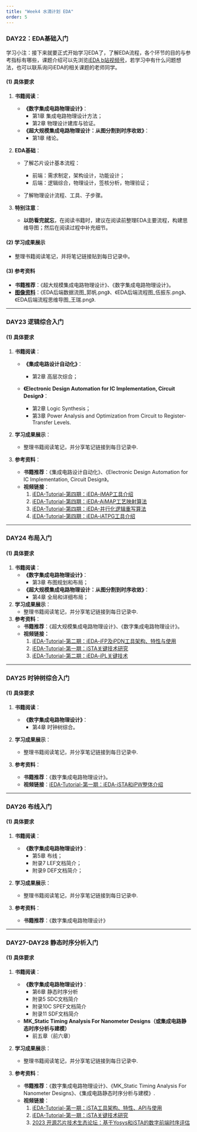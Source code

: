```yaml
---
title: "Week4 水滴计划 EDA"
order: 5
---
```

### DAY22：EDA基础入门

学习小注：接下来就要正式开始学习EDA了，了解EDA流程，各个环节的目的与参考指标有哪些，课题介绍可以先浏览[iEDA b站视频号](https://space.bilibili.com/1189298533)，若学习中有什么问题想法，也可以联系询问iEDA的相关课题的老师同学。

#### **(1) 具体要求**

1. **书籍阅读**：

   - **《数字集成电路物理设计》**：
     - 第1章 集成电路物理设计方法；
     - 第2章 物理设计建库与验证。
   - **《超大规模集成电路物理设计：从图分割到时序收敛》**：
     - 第1章 绪论。
2. **EDA基础**：

   - 了解芯片设计基本流程：

     - 前端：需求制定，架构设计，功能设计；
     - 后端：逻辑综合，物理设计，签核分析，物理验证；
   - 了解物理设计流程、工具、子步骤。
3. **特别注意**：

   - **以防看完就忘**，在阅读书籍时，建议在阅读前整理EDA主要流程，构建思维导图；然后在阅读过程中补充细节。

#### **(2) 学习成果展示**

- 整理书籍阅读笔记，并将笔记链接贴到每日记录中。

#### **(3) 参考资料**

- **书籍推荐**：《超大规模集成电路物理设计》、《数字集成电路物理设计》。
- **[图像资料](https://gitee.com/oscc-project/iTraining/tree/master/EDA/ppt)**：《EDA后端数据流图_郭帆.png》、《EDA后端流程图_伍振东.png》、《EDA后端流程思维导图_王瑞.png》.

---

### DAY23 逻辑综合入门

#### **(1) 具体要求**

1. **书籍阅读**：

   - **《集成电路设计自动化》**：

     - 第2章 高层次综合；
   - **《Electronic Design Automation for IC Implementation, Circuit Design》**：

     - 第2章 Logic Synthesis；
     - 第3章 Power Analysis and  Optimization from Circuit  to Register-Transfer Levels.
2. **学习成果展示**：

   - 整理书籍阅读笔记，并分享笔记链接到每日记录中.
3. **参考资料**：

   - **书籍推荐**：《集成电路设计自动化》、《Electronic Design Automation for IC Implementation, Circuit Design》。
   - **视频链接**：
     1. [iEDA-Tutorial-第四期：iEDA-iMAP工具介绍](https://www.bilibili.com/video/BV1TC4y1d7Jh)
     2. [iEDA-Tutorial-第四期：iEDA-AiMAP工艺映射算法](https://www.bilibili.com/video/BV1kj411479e)
     3. [iEDA-Tutorial-第四期：iEDA-并行化逻辑重写算法](https://www.bilibili.com/video/BV1F94y187se)
     4. [iEDA-Tutorial-第四期：iEDA-iATPG工具介绍](https://www.bilibili.com/video/BV1cu4y147L7)

---

### DAY24 布局入门

#### **(1) 具体要求**

1. **书籍阅读**：
   - **《数字集成电路物理设计》**：
     - 第3章 布图规划和布局；
   - **《超大规模集成电路物理设计：从图分割到时序收敛》**：
     - 第4章 全局和详细布局；
2. **学习成果展示**：
   - 整理书籍阅读笔记，并分享笔记链接到每日记录中.
3. **参考资料**：
   - **书籍推荐**：《超大规模集成电路物理设计》、《数字集成电路物理设计》。
   - **视频链接：**
     1. [iEDA-Tutorial-第二期：iEDA-iFP及iPDN工具架构、特性与使用](https://www.bilibili.com/video/BV1W14y1B7n)
     2. [iEDA-Tutorial-第一期：iSTA关键技术研究](https://www.bilibili.com/video/BV1GN411h7b3)
     3. [iEDA-Tutorial-第二期：iEDA-iPL关键技术](https://www.bilibili.com/video/BV1CX4y1j7eb)

---

### DAY25 时钟树综合入门

#### **(1) 具体要求**

1. **书籍阅读**：

   - **《数字集成电路物理设计》**：
     - 第4章 时钟树综合。
2. **学习成果展示**：

   - 整理书籍阅读笔记，并分享笔记链接到每日记录中.
3. **参考资料**：

   - **书籍推荐**：《数字集成电路物理设计》。
   - **视频链接**：[iEDA-Tutorial-第一期：iEDA-iSTA和iPW整体介绍](https://www.bilibili.com/video/BV1sp4y137bc)

---

### DAY26 布线入门

#### **(1) 具体要求**

1. **书籍阅读**：

   - **《数字集成电路物理设计》**：
     - 第5章 布线；
     - 附录7 LEF文档简介；
     - 附录9 DEF文档简介；
2. **学习成果展示**：

   - 整理书籍阅读笔记，并分享笔记链接到每日记录中.
3. **参考资料**：

   - **书籍推荐**：《数字集成电路物理设计》

---

### DAY27-DAY28 静态时序分析入门

#### **(1) 具体要求**

1. **书籍阅读**：

   - **《数字集成电路物理设计》**：
     - 第6章 静态时序分析
     - 附录5 SDC文档简介
     - 附录10C SPEF文档简介
     - 附录11 SDF文档简介
   - **MK_Static Timing Analysis For Nanometer Designs（或集成电路静态时序分析与建模）**
     - 前五章（前六章）
2. **学习成果展示**：

   - 整理书籍阅读笔记，并分享笔记链接到每日记录中.
3. **参考资料**：

   - **书籍推荐**：《数字集成电路物理设计》、《MK_Static Timing Analysis For Nanometer Designs》、《集成电路静态时序分析与建模》.
   - **视频链接**：
     1. [iEDA-Tutorial-第一期：iSTA工具架构、特性、API与使用](https://www.bilibili.com/video/BV1a14y1B7uz)
     2. [iEDA-Tutorial-第一期：iSTA关键技术研究](https://www.bilibili.com/video/BV16X4y177xr)
     3. [2023 开源芯片技术生态论坛：基于Yosys和iSTA的数字前端时序评估](https://www.bilibili.com/video/BV1TF411k7kF)
